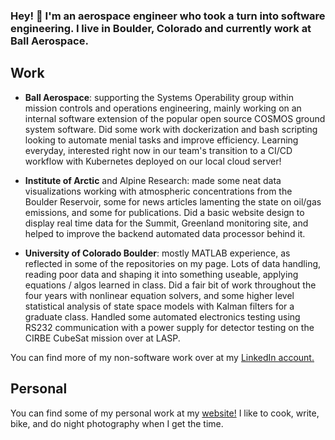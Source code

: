 ### Hey! 👋 I'm an aerospace engineer who took a turn into software engineering. I live in Boulder, Colorado and currently work at Ball Aerospace.

## Work

* **Ball Aerospace**: supporting the Systems Operability group within mission controls and operations engineering, mainly working on an internal software extension of the popular open source COSMOS ground system software. Did some work with dockerization and bash scripting looking to automate menial tasks and improve efficiency. Learning everyday, interested right now in our team's transition to a CI/CD workflow with Kubernetes deployed on our local cloud server! 

* **Institute of Arctic** and Alpine Research: made some neat data visualizations working with atmospheric concentrations from the Boulder Reservoir, some for news articles lamenting the state on oil/gas emissions, and some for publications. Did a basic website design to display real time data for the Summit, Greenland monitoring site, and helped to improve the backend automated data processor behind it. 

* **University of Colorado Boulder**: mostly MATLAB experience, as reflected in some of the repositories on my page. Lots of data handling, reading poor data and shaping it into something useable, applying equations / algos learned in class. Did a fair bit of work throughout the four years with nonlinear equation solvers, and some higher level statistical analysis of state space models with Kalman filters for a graduate class. Handled some automated electronics testing using RS232 communication with a power supply for detector testing on the CIRBE CubeSat mission over at LASP. 

You can find more of my non-software work over at my [LinkedIn account.](https://www.linkedin.com/in/jashanchopra/) 

## Personal
You can find some of my personal work at my [website!](jashan.org) I like to cook, write, bike, and do night photography when I get the time. 
